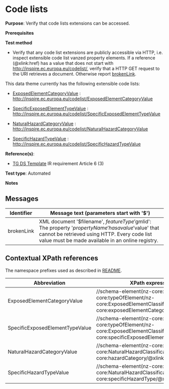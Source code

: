 # Code lists

**Purpose**: Verify that code lists extensions can be accessed.

**Prerequisites**

**Test method**

* Verify that any code list extensions are publicly accessible via HTTP, i.e. inspect extensible code list vanzed property elements. If a reference (@xlink:href) has a value that does not start with http://inspire.ec.europa.eu/codelist/, verify that a HTTP GET request to the URI retrieves a document. Otherwise report [brokenLink](#brokenLink).

This data theme currently has the following extensible code lists:

* [ExposedElementCategoryValue](#ExposedElementCategoryValue) : http://inspire.ec.europa.eu/codelist/ExposedElementCategoryValue

* [SpecificExposedElementTypeValue](#SpecificExposedElementTypeValue) :  http://inspire.ec.europa.eu/codelist/SpecificExposedElementTypeValue

* [NaturalHazardCategoryValue](#NaturalHazardCategoryValue) : http://inspire.ec.europa.eu/codelist/NaturalHazardCategoryValue

* [SpecificHazardTypeValue](#SpecificHazardTypeValue) : http://inspire.ec.europa.eu/codelist/SpecificHazardTypeValue

**Reference(s)**: 

* [TG DS Template](./README.md#ref_TG_DS_tmpl) IR requirement Article 6 (3)

**Test type**: Automated

**Notes**

## Messages

Identifier  |  Message text (parameters start with '$')
---------------------------------------------------------- | -------------------------------------------------------------------------
brokenLink <a name="brokenLink"/>  |  XML document '$filename', $featureType '$gmlid': The property '$propertyName' has a value '$value' that cannot be retrieved using HTTP. Every code list value must be made available in an online registry. 

## Contextual XPath references

The namespace prefixes used as described in [README](./README.md#namespaces).

Abbreviation                                               |  XPath expression      |Multiplicity   |Voidable
---------------------------------------------------------- | -----------------------|---------------|---------------------------------
ExposedElementCategoryValue <a name ="ExposedElementCategoryValue"></a>	| //schema-element(nz-core:\*)/nz-core:typeOfElement/nz-core:ExposedElementClassification/nz-core:exposedElementCategory/@xlink:href | 1 | No
SpecificExposedElementTypeValue <a name ="SpecificExposedElementTypeValue"></a>	| //schema-element(nz-core:\*)/nz-core:typeOfElement/nz-core:ExposedElementClassification/nz-core:specificExposedElementType/@xlink:href | 1 | Yes
NaturalHazardCategoryValue <a name ="NaturalHazardCategoryValue"></a>	| //schema-element(nz-core:\*)/nz-core:\*/nz-core:NaturalHazardClassification/nz-core:hazardCategory/@xlink:href | 1 | No
SpecificHazardTypeValue <a name ="SpecificHazardTypeValue"></a>	| //schema-element(nz-core:\*)/nz-core:\*/nz-core:NaturalHazardClassification/nz-core:specificHazardType/@xlink:href | 1 | Yes